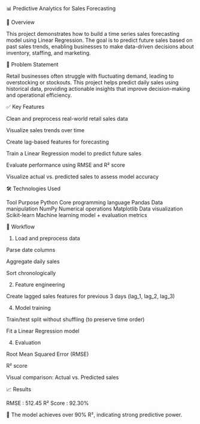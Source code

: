 📊 Predictive Analytics for Sales Forecasting

🧠 Overview

This project demonstrates how to build a time series sales forecasting model using Linear Regression. The goal is to predict future sales based on past sales trends, enabling businesses to make data-driven decisions about inventory, staffing, and marketing.


📌 Problem Statement

Retail businesses often struggle with fluctuating demand, leading to overstocking or stockouts. This project helps predict daily sales using historical data, providing actionable insights that improve decision-making and operational efficiency.


✅ Key Features

Clean and preprocess real-world retail sales data

Visualize sales trends over time

Create lag-based features for forecasting

Train a Linear Regression model to predict future sales

Evaluate performance using RMSE and R² score

Visualize actual vs. predicted sales to assess model accuracy


🛠️ Technologies Used

Tool	                 Purpose
Python	          Core programming language
Pandas	          Data manipulation
NumPy	            Numerical operations
Matplotlib	      Data visualization
Scikit-learn	    Machine learning model + evaluation metrics

🔁 Workflow

1. Load and preprocess data

Parse date columns

Aggregate daily sales

Sort chronologically

2. Feature engineering
   
Create lagged sales features for previous 3 days (lag_1, lag_2, lag_3)

4. Model training

Train/test split without shuffling (to preserve time order)

Fit a Linear Regression model

4. Evaluation

Root Mean Squared Error (RMSE)

R² score

Visual comparison: Actual vs. Predicted sales

📈 Results

RMSE : 512.45
R² Score : 92.30%

🎯 The model achieves over 90% R², indicating strong predictive power.
